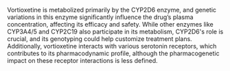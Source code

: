 Vortioxetine is metabolized primarily by the CYP2D6 enzyme, and genetic variations in this enzyme significantly influence the drug’s plasma concentration, affecting its efficacy and safety. While other enzymes like CYP3A4/5 and CYP2C19 also participate in its metabolism, CYP2D6's role is crucial, and its genotyping could help customize treatment plans. Additionally, vortioxetine interacts with various serotonin receptors, which contributes to its pharmacodynamic profile, although the pharmacogenetic impact on these receptor interactions is less defined.